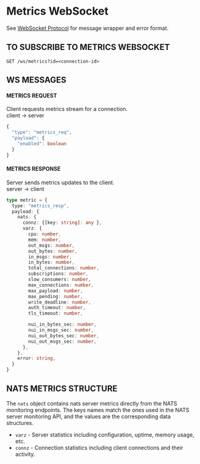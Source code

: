 # Metrics WebSocket

See [WebSocket Protocol](./ws.md) for message wrapper and error format.

## TO SUBSCRIBE TO METRICS WEBSOCKET

```
GET /ws/metrics?id=<connection-id>
```

## WS MESSAGES

#### METRICS REQUEST
Client requests metrics stream for a connection.  
client -> server
```typescript
{
  "type": "metrics_req",
  "payload": {
    "enabled": boolean
  }
}
```

#### METRICS RESPONSE
Server sends metrics updates to the client.  
server -> client
```typescript
type metric = {
  type: "metrics_resp",
  payload: {
    nats: { 
      connz: {[key: string]: any },
      varz: {
        cpu: number,
        mem: number,
        out_msgs: number,
        out_bytes: number,
        in_msgs: number,
        in_bytes: number,
        total_connections: number,
        subscriptions: number,
        slow_consumers: number,
        max_connections: number,
        max_payload: number,
        max_pending: number,
        write_deadline: number,
        auth_timeout: number,
        tls_timeout: number,

        nui_in_bytes_sec: number,
        nui_in_msgs_sec: number,
        nui_out_bytes_sec: number,
        nui_out_msgs_sec: number,
      },
    },
    error: string,
  }
}
```



## NATS METRICS STRUCTURE

The `nats` object contains nats server metrics directly from the NATS monitoring endpoints. 
The keys names match the ones used in the NATS server monitoring API, and the values are the corresponding data structures.

* `varz` - Server statistics including configuration, uptime, memory usage, etc.
* `connz` - Connection statistics including client connections and their activity.
